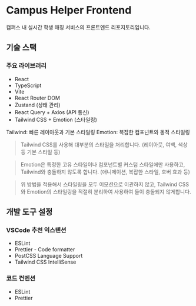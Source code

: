 # Campus Helper Frontend

캠퍼스 내 실시간 학생 매칭 서비스의 프론트엔드 리포지토리입니다.

## 기술 스택

### 주요 라이브러리
- React
- TypeScript
- Vite
- React Router DOM
- Zustand (상태 관리)
- React Query + Axios (API 통신)
- Tailwind CSS + Emotion (스타일링)

Tailwind: 빠른 레이아웃과 기본 스타일링
Emotion: 복잡한 컴포넌트와 동적 스타일링

>Tailwind CSS를 사용해 대부분의 스타일을 처리합니다. (레이아웃, 여백, 색상 등 기본 스타일 등)

>Emotion은 특정한 고유 스타일이나 컴포넌트별 커스텀 스타일에만 사용하고, Tailwind와 충돌하지 않도록 합니다. (애니메이션, 복잡한 스타일, 호버 효과 등)

>위 방법을 적용해서  스타일링을 모두 이모션으로 이관하지 않고, Tailwind CSS와 Emotion의 스타일링을 적절히 분리하여 사용하여 둘이 충돌되지 않게합니다.

## 개발 도구 설정

### VSCode 추천 익스텐션
- ESLint
- Prettier - Code formatter
- PostCSS Language Support
- Tailwind CSS IntelliSense

### 코드 컨벤션
- ESLint
- Prettier